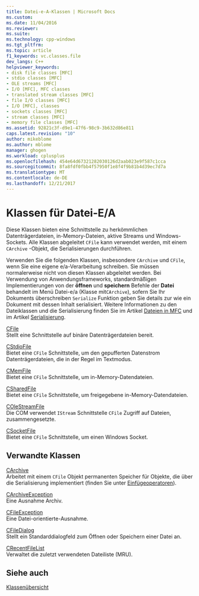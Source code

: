 ```yaml
---
title: Datei-e-A-Klassen | Microsoft Docs
ms.custom: 
ms.date: 11/04/2016
ms.reviewer: 
ms.suite: 
ms.technology: cpp-windows
ms.tgt_pltfrm: 
ms.topic: article
f1_keywords: vc.classes.file
dev_langs: C++
helpviewer_keywords:
- disk file classes [MFC]
- stdio classes [MFC]
- OLE streams [MFC]
- I/O [MFC], MFC classes
- translated stream classes [MFC]
- file I/O classes [MFC]
- I/O [MFC], classes
- sockets classes [MFC]
- stream classes [MFC]
- memory file classes [MFC]
ms.assetid: 92821c3f-d9e1-47f6-98c9-3b632d86e811
caps.latest.revision: "10"
author: mikeblome
ms.author: mblome
manager: ghogen
ms.workload: cplusplus
ms.openlocfilehash: 454e64d67321282030126d2aab023e9f587c1cca
ms.sourcegitcommit: 8fa8fdf0fbb4f57950f1e8f4f9b81b4d39ec7d7a
ms.translationtype: MT
ms.contentlocale: de-DE
ms.lasthandoff: 12/21/2017
---
```

# <a name="file-io-classes"></a>Klassen für Datei-E/A
Diese Klassen bieten eine Schnittstelle zu herkömmlichen Datenträgerdateien, in-Memory-Dateien, aktive Streams und Windows-Sockets. Alle Klassen abgeleitet `CFile` kann verwendet werden, mit einem `CArchive` -Objekt, die Serialisierungen durchführen.  
  
 Verwenden Sie die folgenden Klassen, insbesondere `CArchive` und `CFile`, wenn Sie eine eigene e/a-Verarbeitung schreiben. Sie müssen normalerweise nicht von diesen Klassen abgeleitet werden. Bei Verwendung von Anwendungsframeworks, standardmäßigen Implementierungen von der **öffnen** und **speichern** Befehle der **Datei** behandelt im Menü Datei-e/a (Klasse mit`CArchive`), sofern Sie Ihr Dokuments überschreiben `Serialize` Funktion geben Sie details zur wie ein Dokument mit dessen Inhalt serialisiert. Weitere Informationen zu den Dateiklassen und die Serialisierung finden Sie im Artikel [Dateien in MFC](../mfc/files-in-mfc.md) und im Artikel [Serialisierung](../mfc/serialization-in-mfc.md).  
  
 [CFile](../mfc/reference/cfile-class.md)  
 Stellt eine Schnittstelle auf binäre Datenträgerdateien bereit.  
  
 [CStdioFile](../mfc/reference/cstdiofile-class.md)  
 Bietet eine `CFile` Schnittstelle, um den gepufferten Datenstrom Datenträgerdateien, die in der Regel im Textmodus.  
  
 [CMemFile](../mfc/reference/cmemfile-class.md)  
 Bietet eine `CFile` Schnittstelle, um in-Memory-Datendateien.  
  
 [CSharedFile](../mfc/reference/csharedfile-class.md)  
 Bietet eine `CFile` Schnittstelle, um freigegebene in-Memory-Datendateien.  
  
 [COleStreamFile](../mfc/reference/colestreamfile-class.md)  
 Die COM verwendet `IStream` Schnittstelle `CFile` Zugriff auf Dateien, zusammengesetzte.  
  
 [CSocketFile](../mfc/reference/csocketfile-class.md)  
 Bietet eine `CFile` Schnittstelle, um einen Windows Socket.  
  
## <a name="related-classes"></a>Verwandte Klassen  
 [CArchive](../mfc/reference/carchive-class.md)  
 Arbeitet mit einem `CFile` Objekt permanenten Speicher für Objekte, die über die Serialisierung implementiert (finden Sie unter [Einfügeoperatoren](../mfc/reference/cobject-class.md#serialize)).  
  
 [CArchiveException](../mfc/reference/carchiveexception-class.md)  
 Eine Ausnahme Archiv.  
  
 [CFileException](../mfc/reference/cfileexception-class.md)  
 Eine Datei-orientierte-Ausnahme.  
  
 [CFileDialog](../mfc/reference/cfiledialog-class.md)  
 Stellt ein Standarddialogfeld zum Öffnen oder Speichern einer Datei an.  
  
 [CRecentFileList](../mfc/reference/crecentfilelist-class.md)  
 Verwaltet die zuletzt verwendeten Dateiliste (MRU).  
  
## <a name="see-also"></a>Siehe auch  
 [Klassenübersicht](../mfc/class-library-overview.md)

